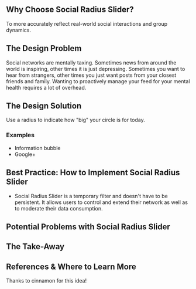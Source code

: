 ## Why Choose Social Radius Slider? 

To more accurately reflect real-world social interactions and group dynamics.

## The Design Problem 

Social networks are mentally taxing. Sometimes news from around the world is inspiring, other times it is just depressing. Sometimes you want to hear from
strangers, other times you just want posts from your closest friends and family. Wanting to proactively manage your feed for your mental health requires a lot
of overhead.

## The Design Solution 

Use a radius to indicate how "big" your circle is for today.

### Examples 
- Information bubble 
- Google+

## Best Practice: How to Implement Social Radius Slider
- Social Radius Slider is a temporary filter and doesn't have to be persistent. It allows users to control and extend their network as well as to moderate their data consumption. 

## Potential Problems with Social Radius Slider


## The Take-Away

## References & Where to Learn More 
Thanks to cinnamon for this idea!
